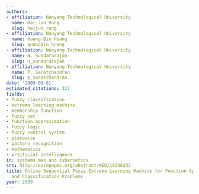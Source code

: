 ```yaml
---
authors:
- affiliation: Nanyang Technological University
  name: Hai-Jun Rong
  slug: haijun_rong
- affiliation: Nanyang Technological University
  name: Guang-Bin Huang
  slug: guangbin_huang
- affiliation: Nanyang Technological University
  name: N. Sundararajan
  slug: n_sundararajan
- affiliation: Nanyang Technological University
  name: P. Saratchandran
  slug: p_saratchandran
date: '2009-08-01'
estimated_citations: 327
fields:
- fuzzy classification
- extreme learning machine
- membership function
- fuzzy set
- function approximation
- fuzzy logic
- fuzzy control system
- piecewise
- pattern recognition
- mathematics
- artificial intelligence
in: systems man and cybernetics
src: http://europepmc.org/abstract/MED/19336333
title: Online Sequential Fuzzy Extreme Learning Machine for Function Approximation
  and Classification Problems
year: 2009
---
```

